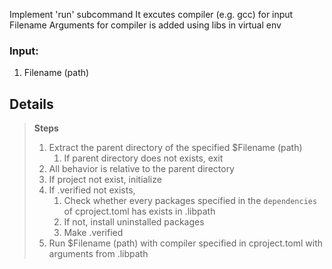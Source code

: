 Implement 'run' subcommand
It excutes compiler (e.g. gcc) for input Filename
Arguments for compiler is added using libs in virtual env

### Input:

1. Filename (path)


## Details

> **Steps**
> 
> 1. Extract the parent directory of the specified $Filename (path)
>     1. If parent directory does not exists, exit
> 2. All behavior is relative to the parent directory
> 3. If project not exist, initialize
> 4. If .verified not exists,
>     1. Check whether every packages specified in the `dependencies` of cproject.toml has exists in .libpath
>     2. If not, install uninstalled packages
>     3. Make .verified
> 5. Run $Filename (path) with compiler specified in cproject.toml with arguments from .libpath
